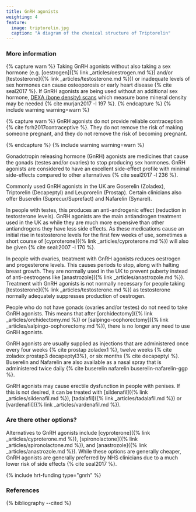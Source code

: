 ```yaml
---
title: GnRH agonists
weighting: 4
feature:
  image: triptorelin.jpg
  caption: "A diagram of the chemical structure of Triptorelin"
---
```


### More information

{% capture warn %}
Taking GnRH agonists without also taking a sex hormone (e.g.
[oestrogen]({% link _articles/oestrogen.md %}) and/or [testosterone]({% link _articles/testosterone.md %})) or inadequate levels of sex hormones can cause osteoporosis or early heart disease {% cite seal2017 %}. If GnRH agonists are being used without an additional sex hormone, [DEXA (bone density) scans](https://www.nhs.uk/conditions/dexa-scan/) which measure bone mineral density may be needed {% cite murjan2017 -l 197 %}.
{% endcapture %}
{% include warning warning=warn %}

{% capture warn %}
GnRH agonists do not provide reliable contraception {% cite fsrh2017contraceptive %}. They do not remove the risk of making someone pregnant, and they do not remove the risk of becoming pregnant.


{% endcapture %}
{% include warning warning=warn %}

Gonadotropin releasing hormone (GnRH) agonists are medicines that cause the gonads (testes and/or ovaries) to stop producing sex hormones. GnRH agonists are considered to have an excellent side-effect profile with minimal side-effects compared to other alternatives {% cite seal2017 -l 236 %}.

Commonly used GnRH agonists in the UK are Goserelin (Zoladex), Triptorelin (Decapeptyl) and Leuprorelin (Prostap). Certain clinicians also offer Buserelin (Suprecur/Suprefact) and Nafarelin (Synarel).

In people with testes, this produces an anti-androgenic effect (reduction in testosterone levels). GnRH agonists are the main antiandrogen treatment used in the UK as while they are much more expensive than other antiandrogens they have less side effects. As these medications cause an initial rise in testosterone levels for the first few weeks of use, sometimes a short course of [cyproterone]({% link _articles/cyproterone.md %}) will also be given {% cite seal:2007 -l 170 %}.

In people with ovaries, treatment with GnRH agonists reduces oestrogen and progesterone levels. This causes periods to stop, along with halting breast growth. They are normally used in the UK to prevent puberty instead of anti-oestrogens like [anastrozole]({% link _articles/anastrozole.md %}). Treatment with GnRH agonists is not normally necessary for people taking [testosterone]({% link _articles/testosterone.md %}) as testosterone normally adequately suppresses production of oestrogen.

People who do not have gonads (ovaries and/or testes) do not need to take GnRH agonists. This means that after [orchidectomy]({% link _articles/orchidectomy.md %}) or [salpingo-oophorectomy]({% link _articles/salpingo-oophorectomy.md %}), there is no longer any need to use GnRH agonists.

GnRH agonists are usually supplied as injections that are administered once every four weeks {% cite prostap zoladex1 %}, twelve weeks {% cite zoladex prostap3 decapeptyl3%}, or six months {% cite decapeptyl %}. Buserelin and Nafarelin are also available as a nasal spray that is administered twice daily {% cite buserelin nafarelin buserelin-nafarelin-ggp %}.

GnRH agonists may cause erectile dysfunction in people with penises. If this is not desired, it can be treated with [sildenafil]({% link _articles/sildenafil.md %}), [tadalafil]({% link _articles/tadalafil.md %}) or [vardenafil]({% link _articles/vardenafil.md %}).

### Are there other options?

Alternatives to GnRH agonists include [cyproterone]({% link _articles/cyproterone.md %}), [spironolactone]({% link _articles/spironolactone.md %}), and [anastrozole]({% link _articles/anastrozole.md %}). While these options are generally cheaper, GnRH agonists are generally preferred by NHS clinicians due to a much lower risk of side effects {% cite seal2017 %}.

{% include hrt-funding type="gnrh" %}

### References

{% bibliography --cited %}
